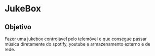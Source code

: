 # JukeBox
## Objetivo
Fazer uma jukebox controlável pelo telemóvel e que consegue passar música diretamente do spotify, youtube e armazenamento externo e de rede.
